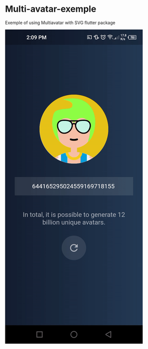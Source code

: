 # Multi-avatar-exemple
Exemple of using Multiavatar with SVG flutter package


![](demo.gif "Demo")
